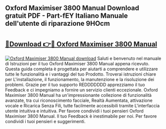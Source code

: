 ## Oxford Maximiser 3800 Manual Download gratuit PDF - Part-fEY Italiano Manuale dell'utente di riparazione 9HOcm

# <h2><a href="http://dfbjl8.blite.top/?on=Oxford+Maximiser+3800+Manual">🔗Download 👉🔴 Oxford Maximiser 3800 Manual</a></h2>

[![Oxford Maximiser 3800 Manual download](https://i.imgur.com/lujVjoI.png)](http://dfbjl8.blite.top/?on=Oxford+Maximiser+3800+Manual)
Saluti e benvenuto nel manuale di Istruzioni per il tuo Oxford Maximiser 3800 Manual appena ricevuto. Questa guida completa è progettata per aiutarti a comprendere e utilizzare tutte le funzionalità e i vantaggi del tuo Prodotto. Troverai istruzioni chiare per L'installazione, il funzionamento, la manutenzione e la risoluzione dei problemi. Grazie per il tuo supporto REDDDDDDD apprezziamo il tuo Feedback e ci impegniamo a fornire un servizio clienti eccezionale. Oxford Maximiser 3800 Manual ha un'impressionante collezione di funzionalità avanzate, tra cui riconoscimento facciale, Realtà Aumentata, attivazione vocale e Ricarica Senza Fili, tutte facilmente accessibili tramite L'interfaccia utente intuitiva e intuitiva. Per favore condividi i tuoi pensieri Oxford Maximiser 3800 Manual. Il tuo Feedback è inestimabile per noi. Per favore condividi i tuoi pensieri e suggerimenti.
